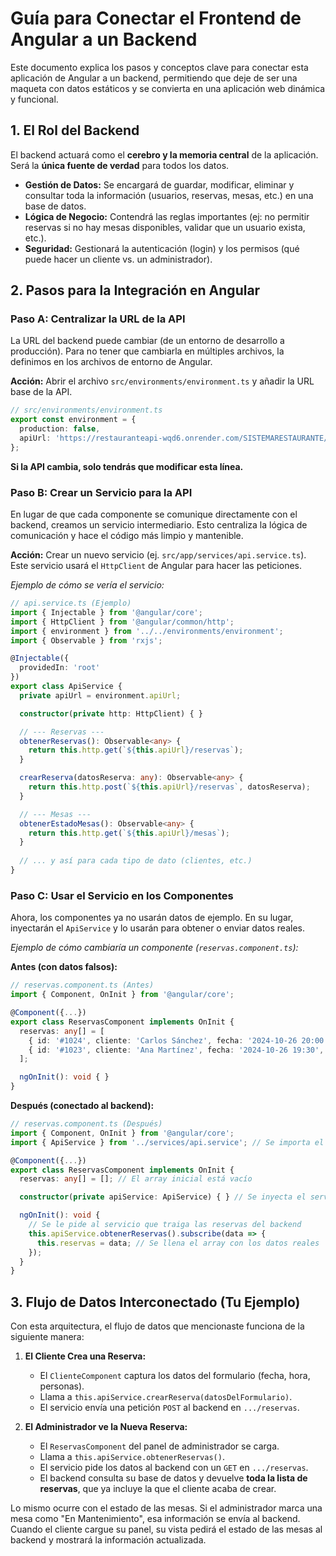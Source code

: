 # Guía para Conectar el Frontend de Angular a un Backend

Este documento explica los pasos y conceptos clave para conectar esta aplicación de Angular a un backend, permitiendo que deje de ser una maqueta con datos estáticos y se convierta en una aplicación web dinámica y funcional.

## 1. El Rol del Backend

El backend actuará como el **cerebro y la memoria central** de la aplicación. Será la **única fuente de verdad** para todos los datos.

- **Gestión de Datos:** Se encargará de guardar, modificar, eliminar y consultar toda la información (usuarios, reservas, mesas, etc.) en una base de datos.
- **Lógica de Negocio:** Contendrá las reglas importantes (ej: no permitir reservas si no hay mesas disponibles, validar que un usuario exista, etc.).
- **Seguridad:** Gestionará la autenticación (login) y los permisos (qué puede hacer un cliente vs. un administrador).

## 2. Pasos para la Integración en Angular

### Paso A: Centralizar la URL de la API

La URL del backend puede cambiar (de un entorno de desarrollo a producción). Para no tener que cambiarla en múltiples archivos, la definimos en los archivos de entorno de Angular.

**Acción:** Abrir el archivo `src/environments/environment.ts` y añadir la URL base de la API.

```typescript
// src/environments/environment.ts
export const environment = {
  production: false,
  apiUrl: 'https://restauranteapi-wqd6.onrender.com/SISTEMARESTAURANTE/public' // URL base del backend
};
```

**Si la API cambia, solo tendrás que modificar esta línea.**

### Paso B: Crear un Servicio para la API

En lugar de que cada componente se comunique directamente con el backend, creamos un servicio intermediario. Esto centraliza la lógica de comunicación y hace el código más limpio y mantenible.

**Acción:** Crear un nuevo servicio (ej. `src/app/services/api.service.ts`). Este servicio usará el `HttpClient` de Angular para hacer las peticiones.

*Ejemplo de cómo se vería el servicio:*

```typescript
// api.service.ts (Ejemplo)
import { Injectable } from '@angular/core';
import { HttpClient } from '@angular/common/http';
import { environment } from '../../environments/environment';
import { Observable } from 'rxjs';

@Injectable({
  providedIn: 'root'
})
export class ApiService {
  private apiUrl = environment.apiUrl;

  constructor(private http: HttpClient) { }

  // --- Reservas ---
  obtenerReservas(): Observable<any> {
    return this.http.get(`${this.apiUrl}/reservas`);
  }

  crearReserva(datosReserva: any): Observable<any> {
    return this.http.post(`${this.apiUrl}/reservas`, datosReserva);
  }

  // --- Mesas ---
  obtenerEstadoMesas(): Observable<any> {
    return this.http.get(`${this.apiUrl}/mesas`);
  }
  
  // ... y así para cada tipo de dato (clientes, etc.)
}
```

### Paso C: Usar el Servicio en los Componentes

Ahora, los componentes ya no usarán datos de ejemplo. En su lugar, inyectarán el `ApiService` y lo usarán para obtener o enviar datos reales.

*Ejemplo de cómo cambiaría un componente (`reservas.component.ts`):*

**Antes (con datos falsos):**
```typescript
// reservas.component.ts (Antes)
import { Component, OnInit } from '@angular/core';

@Component({...})
export class ReservasComponent implements OnInit {
  reservas: any[] = [
    { id: '#1024', cliente: 'Carlos Sánchez', fecha: '2024-10-26 20:00', ... }, // Dato falso
    { id: '#1023', cliente: 'Ana Martínez', fecha: '2024-10-26 19:30', ... }   // Dato falso
  ];

  ngOnInit(): void { }
}
```

**Después (conectado al backend):**
```typescript
// reservas.component.ts (Después)
import { Component, OnInit } from '@angular/core';
import { ApiService } from '../services/api.service'; // Se importa el servicio

@Component({...})
export class ReservasComponent implements OnInit {
  reservas: any[] = []; // El array inicial está vacío

  constructor(private apiService: ApiService) { } // Se inyecta el servicio

  ngOnInit(): void {
    // Se le pide al servicio que traiga las reservas del backend
    this.apiService.obtenerReservas().subscribe(data => {
      this.reservas = data; // Se llena el array con los datos reales
    });
  }
}
```

## 3. Flujo de Datos Interconectado (Tu Ejemplo)

Con esta arquitectura, el flujo de datos que mencionaste funciona de la siguiente manera:

1.  **El Cliente Crea una Reserva:**
    - El `ClienteComponent` captura los datos del formulario (fecha, hora, personas).
    - Llama a `this.apiService.crearReserva(datosDelFormulario)`.
    - El servicio envía una petición `POST` al backend en `.../reservas`.

2.  **El Administrador ve la Nueva Reserva:**
    - El `ReservasComponent` del panel de administrador se carga.
    - Llama a `this.apiService.obtenerReservas()`.
    - El servicio pide los datos al backend con un `GET` en `.../reservas`.
    - El backend consulta su base de datos y devuelve **toda la lista de reservas**, que ya incluye la que el cliente acaba de crear.

Lo mismo ocurre con el estado de las mesas. Si el administrador marca una mesa como "En Mantenimiento", esa información se envía al backend. Cuando el cliente cargue su panel, su vista pedirá el estado de las mesas al backend y mostrará la información actualizada. 